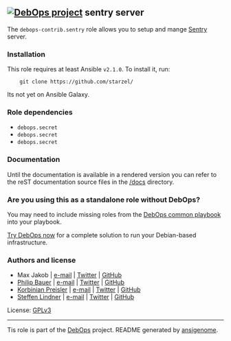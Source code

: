 ## [![DebOps project](http://debops.org/images/debops-small.png)](http://debops.org) sentry server 


The `debops-contrib.sentry` role allows you to setup and mange
[Sentry][] server.

[Sentry]: https://sentry.io

### Installation

This role requires at least Ansible `v2.1.0`. To install it, run:

```Shell
    git clone https://github.com/starzel/
```
Its not yet on Ansible Galaxy. 



### Role dependencies

- `debops.secret`
- `debops.secret`
- `debops.secret`
 

### Documentation

Until the documentation is available in a rendered version you can refer to the
reST documentation source files in the
[/docs](https://github.com/starzel/ansible-sentry/tree/master/docs) directory.



### Are you using this as a standalone role without DebOps?

You may need to include missing roles from the [DebOps common
playbook](https://github.com/debops/debops-playbooks/blob/master/playbooks/common.yml)
into your playbook.

[Try DebOps now](https://github.com/debops/debops) for a complete solution to run your Debian-based infrastructure.





### Authors and license

- Max Jakob | [e-mail](mailto:max.jakob@ifi.lmu.de>) | [Twitter](https://twitter.com/wolpi59) | [GitHub](https://github.com/vincero)
- [Philip Bauer](http://starzel.de/) | [e-mail](mailto:bauer@starzel.de) | [Twitter](https://twitter.com/starzelde) | [GitHub](https://github.com/pbauer)
- [Korbinian Preisler](http://virtual-things.biz/) | [e-mail](mailto:kpreisler@virtual-things.biz) | [Twitter](https://twitter.com/timitos/) | [GitHub](https://github.com/timitos)
- [Steffen Lindner](http://steffen-lindner.de/) | [e-mail](mailto:mail@steffen-lindner.de) | [Twitter](https://twitter.com/gomezr) | [GitHub](https://github.com/gomezr)

License: [GPLv3](https://tldrlegal.com/license/gnu-general-public-license-v3-%28gpl-3%29)

***

Tis role is part of the [DebOps](http://debops.org/) project. README generated by [ansigenome](https://github.com/nickjj/ansigenome/).
